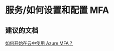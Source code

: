<properties
    pageTitle="服务/如何设置和配置 MFA"
    description="服务/如何设置和配置 MFA"
    service="microsoft.multifactorauthentication"
    resource=""
    authors="aashu"
    displayOrder=""
    selfHelpType="generic"
    supportTopicIds="32336318"
    resourceTags=""
    productPesIds="14947"
    cloudEnvironments="public"
/>


# 服务/如何设置和配置 MFA


## **建议的文档**
[如何开始在云中使用 Azure MFA？](https://azure.microsoft.com/documentation/articles/multi-factor-authentication-get-started-cloud/)



<!--HONumber=Jul16_HO4-->


